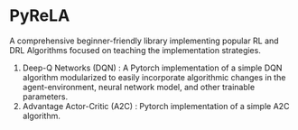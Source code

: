 # PyReLA
A comprehensive beginner-friendly library implementing popular RL and DRL Algorithms focused on teaching the implementation strategies.

1. Deep-Q Networks (DQN) : A Pytorch implementation of a simple DQN algorithm modularized to easily incorporate algorithmic changes in the agent-environment, neural network model, and other trainable parameters.
2. Advantage Actor-Critic (A2C) : Pytorch implementation of a simple A2C algorithm.  
